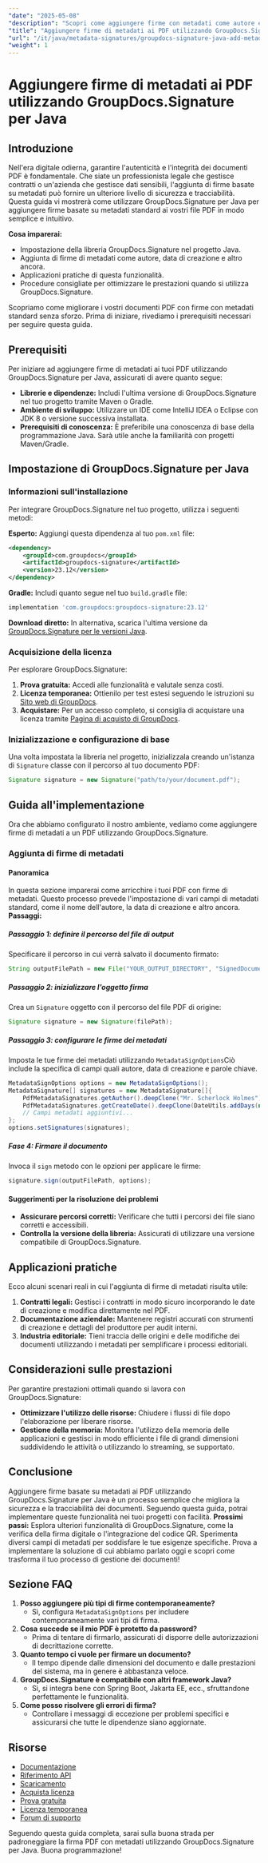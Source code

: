 ```yaml
---
"date": "2025-05-08"
"description": "Scopri come aggiungere firme con metadati come autore e data di creazione ai tuoi documenti PDF utilizzando GroupDocs.Signature per Java. Proteggi i tuoi file con questa guida completa."
"title": "Aggiungere firme di metadati ai PDF utilizzando GroupDocs.Signature per Java&#58; una guida completa"
"url": "/it/java/metadata-signatures/groupdocs-signature-java-add-metadata-to-pdfs/"
"weight": 1
---
```


# Aggiungere firme di metadati ai PDF utilizzando GroupDocs.Signature per Java
## Introduzione
Nell'era digitale odierna, garantire l'autenticità e l'integrità dei documenti PDF è fondamentale. Che siate un professionista legale che gestisce contratti o un'azienda che gestisce dati sensibili, l'aggiunta di firme basate su metadati può fornire un ulteriore livello di sicurezza e tracciabilità. Questa guida vi mostrerà come utilizzare GroupDocs.Signature per Java per aggiungere firme basate su metadati standard ai vostri file PDF in modo semplice e intuitivo.

**Cosa imparerai:**
- Impostazione della libreria GroupDocs.Signature nel progetto Java.
- Aggiunta di firme di metadati come autore, data di creazione e altro ancora.
- Applicazioni pratiche di questa funzionalità.
- Procedure consigliate per ottimizzare le prestazioni quando si utilizza GroupDocs.Signature.

Scopriamo come migliorare i vostri documenti PDF con firme con metadati standard senza sforzo. Prima di iniziare, rivediamo i prerequisiti necessari per seguire questa guida.

## Prerequisiti
Per iniziare ad aggiungere firme di metadati ai tuoi PDF utilizzando GroupDocs.Signature per Java, assicurati di avere quanto segue:
- **Librerie e dipendenze:** Includi l'ultima versione di GroupDocs.Signature nel tuo progetto tramite Maven o Gradle.
- **Ambiente di sviluppo:** Utilizzare un IDE come IntelliJ IDEA o Eclipse con JDK 8 o versione successiva installata.
- **Prerequisiti di conoscenza:** È preferibile una conoscenza di base della programmazione Java. Sarà utile anche la familiarità con progetti Maven/Gradle.

## Impostazione di GroupDocs.Signature per Java
### Informazioni sull'installazione
Per integrare GroupDocs.Signature nel tuo progetto, utilizza i seguenti metodi:

**Esperto:**
Aggiungi questa dipendenza al tuo `pom.xml` file:
```xml
<dependency>
    <groupId>com.groupdocs</groupId>
    <artifactId>groupdocs-signature</artifactId>
    <version>23.12</version>
</dependency>
```

**Gradle:**
Includi quanto segue nel tuo `build.gradle` file:
```gradle
implementation 'com.groupdocs:groupdocs-signature:23.12'
```

**Download diretto:** 
In alternativa, scarica l'ultima versione da [GroupDocs.Signature per le versioni Java](https://releases.groupdocs.com/signature/java/).

### Acquisizione della licenza
Per esplorare GroupDocs.Signature:
1. **Prova gratuita:** Accedi alle funzionalità e valutale senza costi.
2. **Licenza temporanea:** Ottienilo per test estesi seguendo le istruzioni su [Sito web di GroupDocs](https://purchase.groupdocs.com/temporary-license/).
3. **Acquistare:** Per un accesso completo, si consiglia di acquistare una licenza tramite [Pagina di acquisto di GroupDocs](https://purchase.groupdocs.com/buy).

### Inizializzazione e configurazione di base
Una volta impostata la libreria nel progetto, inizializzala creando un'istanza di `Signature` classe con il percorso al tuo documento PDF:
```java
Signature signature = new Signature("path/to/your/document.pdf");
```

## Guida all'implementazione
Ora che abbiamo configurato il nostro ambiente, vediamo come aggiungere firme di metadati a un PDF utilizzando GroupDocs.Signature.
### Aggiunta di firme di metadati
#### Panoramica
In questa sezione imparerai come arricchire i tuoi PDF con firme di metadati. Questo processo prevede l'impostazione di vari campi di metadati standard, come il nome dell'autore, la data di creazione e altro ancora.
**Passaggi:**
##### Passaggio 1: definire il percorso del file di output
Specificare il percorso in cui verrà salvato il documento firmato:
```java
String outputFilePath = new File("YOUR_OUTPUT_DIRECTORY", "SignedDocument.pdf").getPath();
```
##### Passaggio 2: inizializzare l'oggetto firma
Crea un `Signature` oggetto con il percorso del file PDF di origine:
```java
Signature signature = new Signature(filePath);
```
##### Passaggio 3: configurare le firme dei metadati
Imposta le tue firme dei metadati utilizzando `MetadataSignOptions`Ciò include la specifica di campi quali autore, data di creazione e parole chiave.
```java
MetadataSignOptions options = new MetadataSignOptions();
MetadataSignature[] signatures = new MetadataSignature[]{
    PdfMetadataSignatures.getAuthor().deepClone("Mr. Scherlock Holmes"),
    PdfMetadataSignatures.getCreateDate().deepClone(DateUtils.addDays(new Date(), -1)),
    // Campi metadati aggiuntivi...
};
options.setSignatures(signatures);
```
##### Fase 4: Firmare il documento
Invoca il `sign` metodo con le opzioni per applicare le firme:
```java
signature.sign(outputFilePath, options);
```
#### Suggerimenti per la risoluzione dei problemi
- **Assicurare percorsi corretti:** Verificare che tutti i percorsi dei file siano corretti e accessibili.
- **Controlla la versione della libreria:** Assicurati di utilizzare una versione compatibile di GroupDocs.Signature.

## Applicazioni pratiche
Ecco alcuni scenari reali in cui l'aggiunta di firme di metadati risulta utile:
1. **Contratti legali:** Gestisci i contratti in modo sicuro incorporando le date di creazione e modifica direttamente nel PDF.
2. **Documentazione aziendale:** Mantenere registri accurati con strumenti di creazione e dettagli del produttore per audit interni.
3. **Industria editoriale:** Tieni traccia delle origini e delle modifiche dei documenti utilizzando i metadati per semplificare i processi editoriali.

## Considerazioni sulle prestazioni
Per garantire prestazioni ottimali quando si lavora con GroupDocs.Signature:
- **Ottimizzare l'utilizzo delle risorse:** Chiudere i flussi di file dopo l'elaborazione per liberare risorse.
- **Gestione della memoria:** Monitora l'utilizzo della memoria delle applicazioni e gestisci in modo efficiente i file di grandi dimensioni suddividendo le attività o utilizzando lo streaming, se supportato.

## Conclusione
Aggiungere firme basate su metadati ai PDF utilizzando GroupDocs.Signature per Java è un processo semplice che migliora la sicurezza e la tracciabilità dei documenti. Seguendo questa guida, potrai implementare queste funzionalità nei tuoi progetti con facilità.
**Prossimi passi:**
Esplora ulteriori funzionalità di GroupDocs.Signature, come la verifica della firma digitale o l'integrazione del codice QR. Sperimenta diversi campi di metadati per soddisfare le tue esigenze specifiche.
Prova a implementare la soluzione di cui abbiamo parlato oggi e scopri come trasforma il tuo processo di gestione dei documenti!

## Sezione FAQ
1. **Posso aggiungere più tipi di firme contemporaneamente?**
   - Sì, configura `MetadataSignOptions` per includere contemporaneamente vari tipi di firma.
2. **Cosa succede se il mio PDF è protetto da password?**
   - Prima di tentare di firmarlo, assicurati di disporre delle autorizzazioni di decrittazione corrette.
3. **Quanto tempo ci vuole per firmare un documento?**
   - Il tempo dipende dalle dimensioni del documento e dalle prestazioni del sistema, ma in genere è abbastanza veloce.
4. **GroupDocs.Signature è compatibile con altri framework Java?**
   - Sì, si integra bene con Spring Boot, Jakarta EE, ecc., sfruttandone perfettamente le funzionalità.
5. **Come posso risolvere gli errori di firma?**
   - Controllare i messaggi di eccezione per problemi specifici e assicurarsi che tutte le dipendenze siano aggiornate.

## Risorse
- [Documentazione](https://docs.groupdocs.com/signature/java/)
- [Riferimento API](https://reference.groupdocs.com/signature/java/)
- [Scaricamento](https://releases.groupdocs.com/signature/java/)
- [Acquista licenza](https://purchase.groupdocs.com/buy)
- [Prova gratuita](https://releases.groupdocs.com/signature/java/)
- [Licenza temporanea](https://purchase.groupdocs.com/temporary-license/)
- [Forum di supporto](https://forum.groupdocs.com/c/signature/) 

Seguendo questa guida completa, sarai sulla buona strada per padroneggiare la firma PDF con metadati utilizzando GroupDocs.Signature per Java. Buona programmazione!